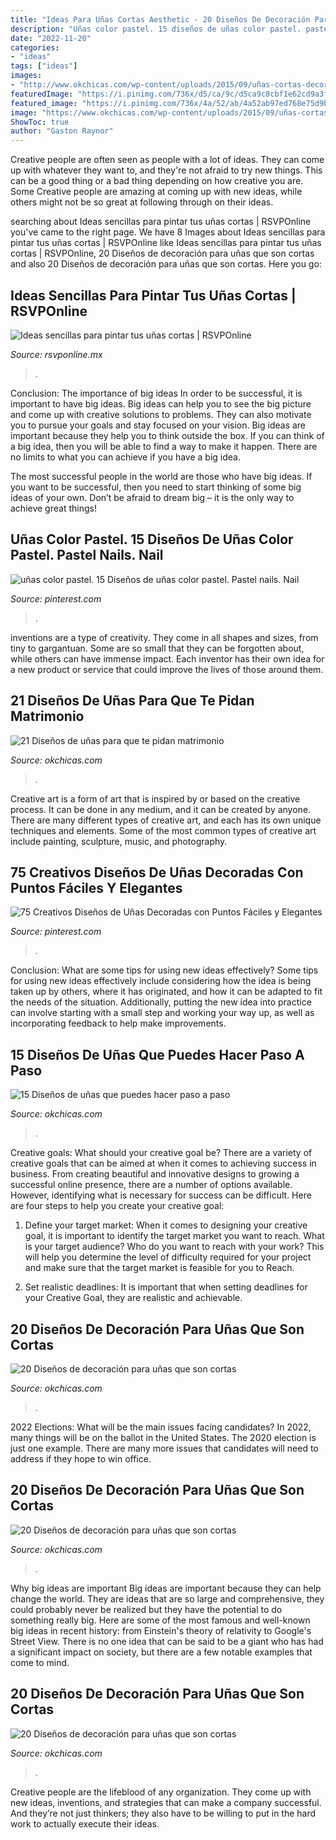 ```yaml
---
title: "Ideas Para Uñas Cortas Aesthetic - 20 Diseños De Decoración Para Uñas Que Son Cortas"
description: "Uñas color pastel. 15 diseños de uñas color pastel. pastel nails. nail"
date: "2022-11-20"
categories:
- "ideas"
tags: ["ideas"]
images:
- "http://www.okchicas.com/wp-content/uploads/2015/09/uñas-cortas-decoradas-7.jpg"
featuredImage: "https://i.pinimg.com/736x/d5/ca/9c/d5ca9c8cbf1e62cd9a3feea98b529898.jpg"
featured_image: "https://i.pinimg.com/736x/4a/52/ab/4a52ab97ed768e75d9bcc59cf72ff860.jpg"
image: "https://www.okchicas.com/wp-content/uploads/2015/09/uñas-cortas-decoradas-5.jpg"
ShowToc: true
author: "Gaston Raynor"
---
```



Creative people are often seen as people with a lot of ideas. They can come up with whatever they want to, and they're not afraid to try new things. This can be a good thing or a bad thing depending on how creative you are. Some Creative people are amazing at coming up with new ideas, while others might not be so great at following through on their ideas.

	

		
searching about Ideas sencillas para pintar tus uñas cortas | RSVPOnline you've came to the right page. We have 8 Images about Ideas sencillas para pintar tus uñas cortas | RSVPOnline like Ideas sencillas para pintar tus uñas cortas | RSVPOnline, 20 Diseños de decoración para uñas que son cortas and also 20 Diseños de decoración para uñas que son cortas. Here you go:
		
    
## Ideas Sencillas Para Pintar Tus Uñas Cortas | RSVPOnline

<img loading=lazy src="https://cdn2.rsvponline.mx/files/rsvp/styles/serie_image_logo/public/images/galleries/2020/6_foto_del_perfil_de_oliveandjune_2.jpg" onerror="this.onerror=null;this.src='https://tse2.mm.bing.net/th?id=OIP.lwn9SxWo3Hc1uAUOcFR5XwHaFj&amp;pid=15.1';" alt="Ideas sencillas para pintar tus uñas cortas | RSVPOnline">

_Source: rsvponline.mx_

>. 

	

Conclusion: The importance of big ideas
In order to be successful, it is important to have big ideas. Big ideas can help you to see the big picture and come up with creative solutions to problems. They can also motivate you to pursue your goals and stay focused on your vision.
Big ideas are important because they help you to think outside the box. If you can think of a big idea, then you will be able to find a way to make it happen. There are no limits to what you can achieve if you have a big idea.

The most successful people in the world are those who have big ideas. If you want to be successful, then you need to start thinking of some big ideas of your own. Don’t be afraid to dream big – it is the only way to achieve great things!

    
## Uñas Color Pastel. 15 Diseños De Uñas Color Pastel. Pastel Nails. Nail

<img loading=lazy src="https://i.pinimg.com/736x/4a/52/ab/4a52ab97ed768e75d9bcc59cf72ff860.jpg" onerror="this.onerror=null;this.src='https://tse1.mm.bing.net/th?id=OIP.bDBqe09er6BAm1IPLy-KXAHaK2&amp;pid=15.1';" alt="uñas color pastel. 15 Diseños de uñas color pastel. Pastel nails. Nail">

_Source: pinterest.com_

>. 

	

inventions are a type of creativity. They come in all shapes and sizes, from tiny to gargantuan. Some are so small that they can be forgotten about, while others can have immense impact. Each inventor has their own idea for a new product or service that could improve the lives of those around them.

    
## 21 Diseños De Uñas Para Que Te Pidan Matrimonio

<img loading=lazy src="https://www.okchicas.com/wp-content/uploads/2020/10/Ideas-de-unas-por-si-crees-que-te-pediran-matrimonio-6.jpg" onerror="this.onerror=null;this.src='https://tse3.mm.bing.net/th?id=OIP.AJcgJ8QII9j0z57VucvkiQHaLG&amp;pid=15.1';" alt="21 Diseños de uñas para que te pidan matrimonio">

_Source: okchicas.com_

>. 

	

Creative art is a form of art that is inspired by or based on the creative process. It can be done in any medium, and it can be created by anyone. There are many different types of creative art, and each has its own unique techniques and elements. Some of the most common types of creative art include painting, sculpture, music, and photography.

    
## 75 Creativos Diseños De Uñas Decoradas Con Puntos Fáciles Y Elegantes

<img loading=lazy src="https://i.pinimg.com/736x/d5/ca/9c/d5ca9c8cbf1e62cd9a3feea98b529898.jpg" onerror="this.onerror=null;this.src='https://tse1.mm.bing.net/th?id=OIP.9ll8kP7gl_bWu2iKYxTeMwAAAA&amp;pid=15.1';" alt="75 Creativos Diseños de Uñas Decoradas con Puntos Fáciles y Elegantes">

_Source: pinterest.com_

>. 

	

Conclusion: What are some tips for using new ideas effectively?
Some tips for using new ideas effectively include considering how the idea is being taken up by others, where it has originated, and how it can be adapted to fit the needs of the situation. Additionally, putting the new idea into practice can involve starting with a small step and working your way up, as well as incorporating feedback to help make improvements.

    
## 15 Diseños De Uñas Que Puedes Hacer Paso A Paso

<img loading=lazy src="https://www.okchicas.com/wp-content/uploads/2015/05/diseños-de-uñas-20.jpg" onerror="this.onerror=null;this.src='https://tse4.mm.bing.net/th?id=OIP.Skqe9Eg6xKtOh-JpLiFITQHaHa&amp;pid=15.1';" alt="15 Diseños de uñas que puedes hacer paso a paso">

_Source: okchicas.com_

>. 

	

Creative goals: What should your creative goal be?
There are a variety of creative goals that can be aimed at when it comes to achieving success in business. From creating beautiful and innovative designs to growing a successful online presence, there are a number of options available. However, identifying what is necessary for success can be difficult. Here are four steps to help you create your creative goal:
1. Define your target market: When it comes to designing your creative goal, it is important to identify the target market you want to reach. What is your target audience? Who do you want to reach with your work? This will help you determine the level of difficulty required for your project and make sure that the target market is feasible for you to Reach.

2. Set realistic deadlines: It is important that when setting deadlines for your Creative Goal, they are realistic and achievable.

    
## 20 Diseños De Decoración Para Uñas Que Son Cortas

<img loading=lazy src="http://www.okchicas.com/wp-content/uploads/2015/09/uñas-cortas-decoradas-7.jpg" onerror="this.onerror=null;this.src='https://tse2.mm.bing.net/th?id=OIP.rm8nA-tby6ixn_ODUw8qhAHaHa&amp;pid=15.1';" alt="20 Diseños de decoración para uñas que son cortas">

_Source: okchicas.com_

>. 

	

2022 Elections: What will be the main issues facing candidates?
In 2022, many things will be on the ballot in the United States. The 2020 election is just one example. There are many more issues that candidates will need to address if they hope to win office.

    
## 20 Diseños De Decoración Para Uñas Que Son Cortas

<img loading=lazy src="https://www.okchicas.com/wp-content/uploads/2015/09/uñas-cortas-decoradas-5.jpg" onerror="this.onerror=null;this.src='https://tse4.mm.bing.net/th?id=OIP.xIG1q8YzFMR6irc1iJBrwgHaJ4&amp;pid=15.1';" alt="20 Diseños de decoración para uñas que son cortas">

_Source: okchicas.com_

>. 

	

Why big ideas are important
Big ideas are important because they can help change the world. They are ideas that are so large and comprehensive, they could probably never be realized but they have the potential to do something really big. Here are some of the most famous and well-known big ideas in recent history: from Einstein's theory of relativity to Google's Street View. There is no one idea that can be said to be a giant who has had a significant impact on society, but there are a few notable examples that come to mind.

    
## 20 Diseños De Decoración Para Uñas Que Son Cortas

<img loading=lazy src="https://www.okchicas.com/wp-content/uploads/2015/09/uñas-cortas-decoradas-25.jpg" onerror="this.onerror=null;this.src='https://tse1.mm.bing.net/th?id=OIP.piOp13oaVcFseUErRQRGjgHaFj&amp;pid=15.1';" alt="20 Diseños de decoración para uñas que son cortas">

_Source: okchicas.com_

>. 

	

Creative people are the lifeblood of any organization. They come up with new ideas, inventions, and strategies that can make a company successful. And they’re not just thinkers; they also have to be willing to put in the hard work to actually execute their ideas.


